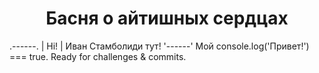 <h1 style="text-align: center">Басня о айтишных сердцах</h1>

.------.
|  Hi! |  Иван Стамболиди тут!
'------'  Мой console.log('Привет!') === true.
           Ready for challenges & commits.
